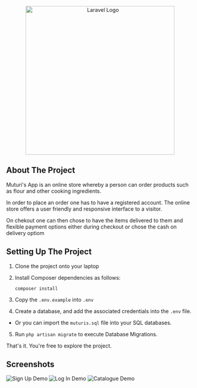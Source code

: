 <p align="center"><a href="https://laravel.com" target="_blank"><img src="https://raw.githubusercontent.com/laravel/art/master/logo-lockup/5%20SVG/2%20CMYK/1%20Full%20Color/laravel-logolockup-cmyk-red.svg" width="400" alt="Laravel Logo"></a></p>


## About The Project

Muturi's App is an online store whereby a person can order products such as flour and other cooking ingredients. 

In order to place an order one has to have a registered account. The online store offers a user friendly and responsive interface to a visitor. 

On chekout one can then chose to have the items delivered to them and flexible payment options either during checkout or chose the cash on delivery optiom

## Setting Up The Project

1. Clone the project onto your laptop


2. Install Composer dependencies as follows:
   
   ```composer install```
   
3. Copy the `.env.example` into `.env`
   
4. Create a database, and add the associated credentials into the `.env` file.
- Or you can import the `muturis.sql` file into your SQL databases.
5.  Run `php artisan migrate` to execute Database Migrations.

That's it. You're free to explore the project.
   


## Screenshots
![Sign Up Demo](screenshots/register.PNG)
![Log In Demo](screenshots/login.PNG)
![Catalogue Demo](screenshots/catalogue.PNG)
